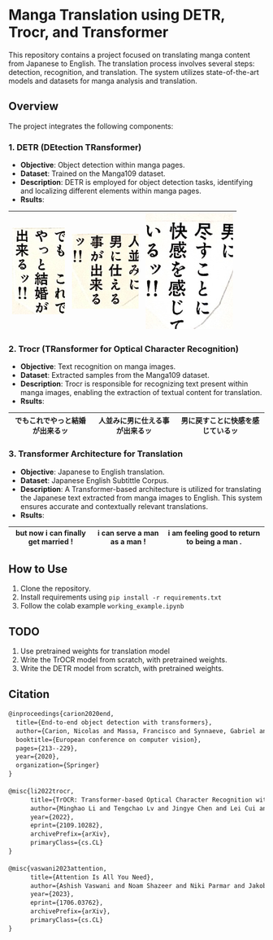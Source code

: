 # Manga Translation using DETR, Trocr, and Transformer

This repository contains a project focused on translating manga content from Japanese to English. The translation process involves several steps: detection, recognition, and translation. The system utilizes state-of-the-art models and datasets for manga analysis and translation.

## Overview

The project integrates the following components:

### 1. DETR (DEtection TRansformer)

- **Objective**: Object detection within manga pages.
- **Dataset**: Trained on the Manga109 dataset.
- **Description**: DETR is employed for object detection tasks, identifying and localizing different elements within manga pages.
- **Rsults**:
  
| ![alt text](images/21.jpg) | ![alt text](images/27.jpg) | ![alt text](images/87.jpg) |
| --- | --- | --- |

### 2. Trocr (TRansformer for Optical Character Recognition)

- **Objective**: Text recognition on manga images.
- **Dataset**: Extracted samples from the Manga109 dataset.
- **Description**: Trocr is responsible for recognizing text present within manga images, enabling the extraction of textual content for translation.
- **Rsults**:
  
| でもこれでやっと結婚が出来るッ | 人並みに男に仕える事が出来るッ | 男に戻すことに快感を感じているッ |
| --- | --- | --- |

### 3. Transformer Architecture for Translation

- **Objective**: Japanese to English translation.
- **Dataset**: Japanese English Subtittle Corpus.
- **Description**: A Transformer-based architecture is utilized for translating the Japanese text extracted from manga images to English. This system ensures accurate and contextually relevant translations.
- **Rsults**:
  
| but now i can finally get married ! | i can serve a man as a man ! | i am feeling good to return to being a man . |
| --- | --- | --- |

## How to Use

1. Clone the repository.
2. Install requirements using   `pip install -r requirements.txt`
3. Follow the colab example `working_example.ipynb`

## TODO

1. Use pretrained weights for translation model
2. Write the TrOCR model from scratch, with pretrained weights.
3. Write the DETR model from scratch, with pretrained weights.

## Citation

```markdown
@inproceedings{carion2020end,
  title={End-to-end object detection with transformers},
  author={Carion, Nicolas and Massa, Francisco and Synnaeve, Gabriel and Usunier, Nicolas and Kirillov, Alexander and Zagoruyko, Sergey},
  booktitle={European conference on computer vision},
  pages={213--229},
  year={2020},
  organization={Springer}
}

@misc{li2022trocr,
      title={TrOCR: Transformer-based Optical Character Recognition with Pre-trained Models}, 
      author={Minghao Li and Tengchao Lv and Jingye Chen and Lei Cui and Yijuan Lu and Dinei Florencio and Cha Zhang and Zhoujun Li and Furu Wei},
      year={2022},
      eprint={2109.10282},
      archivePrefix={arXiv},
      primaryClass={cs.CL}
}

@misc{vaswani2023attention,
      title={Attention Is All You Need}, 
      author={Ashish Vaswani and Noam Shazeer and Niki Parmar and Jakob Uszkoreit and Llion Jones and Aidan N. Gomez and Lukasz Kaiser and Illia Polosukhin},
      year={2023},
      eprint={1706.03762},
      archivePrefix={arXiv},
      primaryClass={cs.CL}
}
